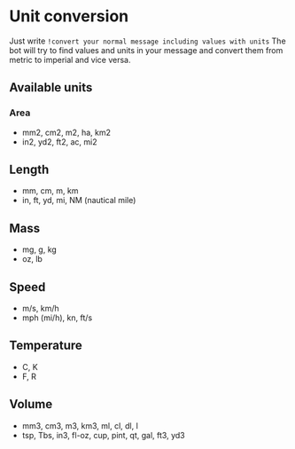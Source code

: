 # Unit conversion
Just write `!convert your normal message including values with units`
The bot will try to find values and units in your message and convert them from metric to imperial and vice versa.

## Available units
### Area
* mm2, cm2, m2, ha, km2
* in2, yd2, ft2, ac, mi2

## Length
* mm, cm, m, km
* in, ft, yd, mi, NM (nautical mile)

## Mass
* mg, g, kg
* oz, lb

## Speed
* m/s, km/h
* mph (mi/h), kn, ft/s

## Temperature
* C, K
* F, R

## Volume
* mm3, cm3, m3, km3, ml, cl, dl, l
* tsp, Tbs, in3, fl-oz, cup, pint, qt, gal, ft3, yd3